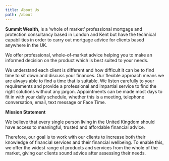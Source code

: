 ```yaml
---
title: About Us
path: /about
---
```


**Summit Wealth**, is a ‘whole of market’ professional mortgage and protection
consultancy based in London and Kent but have the technical capabilities in
order to carry out mortgage advice for clients based anywhere in the UK.

We offer professional, whole-of-market advice helping you to make an informed
decision on the product which is best suited to your needs.

We understand each client is different and how difficult it can be to find time
to sit down and discuss your finances. Our flexible approach means we are always
able to find a time that is suitable. We listen carefully to your requirements
and provide a professional and impartial service to find the right solutions
without any jargon. Appointments can be made most days to fit in with your daily
schedule, whether this is a meeting, telephone conversation, email, text message
or Face Time.

**Mission Statement**

We believe that every single person living in the United Kingdom should have
access to meaningful, trusted and affordable financial advice.

Therefore, our goal is to work with our clients to increase both their knowledge
of financial services and their financial wellbeing. To enable this, we offer
the widest range of products and services from the whole of the market, giving
our clients sound advice after assessing their needs.
